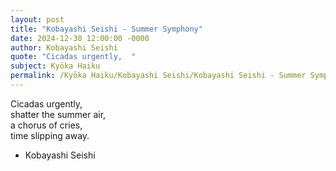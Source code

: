 ```yaml
---
layout: post
title: "Kobayashi Seishi - Summer Symphony"
date: 2024-12-30 12:00:00 -0000
author: Kobayashi Seishi
quote: "Cicadas urgently,  "
subject: Kyōka Haiku
permalink: /Kyōka Haiku/Kobayashi Seishi/Kobayashi Seishi - Summer Symphony
---
```


Cicadas urgently,  
shatter the summer air,  
a chorus of cries,  
time slipping away.

- Kobayashi Seishi
